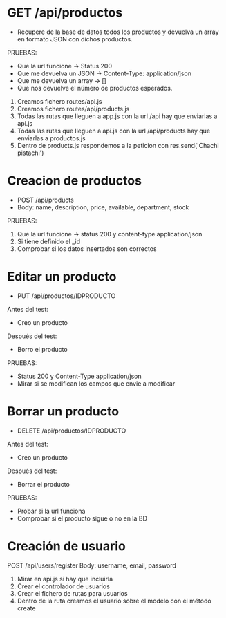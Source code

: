 # GET /api/productos

- Recupere de la base de datos todos los productos y devuelva un array en formato JSON con dichos productos.

PRUEBAS:
- Que la url funcione -> Status 200
- Que me devuelva un JSON -> Content-Type: application/json
- Que me devuelva un array -> []
- Que nos devuelve el número de productos esperados.

1. Creamos fichero routes/api.js
2. Creamos fichero routes/api/products.js
3. Todas las rutas que lleguen a app.js con la url /api hay que enviarlas a api.js
4. Todas las rutas que lleguen a api.js con la url /api/products hay que enviarlas a productos.js
5. Dentro de products.js respondemos a la peticion con res.send('Chachi pistachi')

# Creacion de productos

- POST /api/products
- Body: name, description, price, available, department, stock

PRUEBAS:
1. Que la url funcione -> status 200 y content-type application/json
2. Si tiene definido el _id
3. Comprobar si los datos insertados son correctos

# Editar un producto

- PUT /api/productos/IDPRODUCTO

Antes del test:
- Creo un producto

Después del test:
- Borro el producto

PRUEBAS:
- Status 200 y Content-Type application/json
- Mirar si se modifican los campos que envie a modificar

# Borrar un producto

- DELETE /api/productos/IDPRODUCTO

Antes del test: 
- Creo un producto

Después del test:
- Borrar el producto

PRUEBAS:
- Probar si la url funciona
- Comprobar si el producto sigue o no en la BD

# Creación de usuario

POST /api/users/register
Body: username, email, password

1. Mirar en api.js si hay que incluirla
2. Crear el controlador de usuarios
3. Crear el fichero de rutas para usuarios
4. Dentro de la ruta creamos el usuario sobre el modelo con el método create